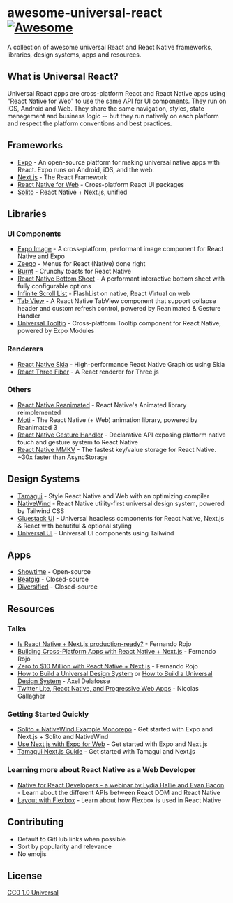 # awesome-universal-react [![Awesome](https://awesome.re/badge.svg)](https://awesome.re)

A collection of awesome universal React and React Native frameworks, libraries, design systems, apps and resources.

## What is Universal React?

Universal React apps are cross-platform React and React Native apps using "React
Native for Web" to use the same API for UI components. They run on iOS, Android and Web. They share the same navigation, styles, state management and business logic -- but they run natively on each platform and respect the platform conventions and best practices.

<!--
- [Frameworks](#frameworks)
- [Libraries](#libraries)
- [Design Systems](#design-systems)
- [Apps](#apps)
- [Resources](#resources)
- [Contributing](#contributing)
- [License](#license)
-->

## Frameworks

- [Expo](https://github.com/expo/expo) - An open-source platform for making universal native apps with React. Expo runs on Android, iOS, and the web.
- [Next.js](https://github.com/vercel/next.js/tree/canary/examples/with-react-native-web) - The React Framework
- [React Native for Web](https://github.com/necolas/react-native-web) - Cross-platform React UI packages
- [Solito](https://github.com/nandorojo/solito) - React Native + Next.js, unified

## Libraries

### UI Components

- [Expo Image](https://github.com/expo/expo/tree/sdk-49/packages/expo-image) - A cross-platform, performant image component for React Native and Expo
- [Zeego](https://github.com/nandorojo/zeego) - Menus for React (Native) done right
- [Burnt](https://github.com/nandorojo/burnt) - Crunchy toasts for React Native
- [React Native Bottom Sheet](https://github.com/gorhom/react-native-bottom-sheet) - A performant interactive bottom sheet with fully configurable options
- [Infinite Scroll List](https://github.com/showtime-xyz/showtime-frontend/tree/staging/packages/design-system/infinite-scroll-list) - FlashList on native, React Virtual on web
- [Tab View](https://github.com/showtime-xyz/showtime-tab-view) - A React Native TabView component that support collapse header and custom refresh control, powered by Reanimated & Gesture Handler
- [Universal Tooltip](https://github.com/alantoa/universal-tooltip) - Cross-platform Tooltip component for React Native, powered by Expo Modules

### Renderers

- [React Native Skia](https://github.com/shopify/react-native-skia) - High-performance React Native Graphics using Skia
- [React Three Fiber](https://github.com/pmndrs/react-three-fiber) - A React renderer for Three.js

### Others

- [React Native Reanimated](https://github.com/software-mansion/react-native-reanimated) - React Native's Animated library reimplemented
- [Moti](https://github.com/nandorojo/moti) - The React Native (+ Web) animation library, powered by Reanimated 3
- [React Native Gesture Handler](https://github.com/software-mansion/react-native-gesture-handler) - Declarative API exposing platform native touch and gesture system to React Native
- [React Native MMKV](https://github.com/mrousavy/react-native-mmkv) - The fastest key/value storage for React Native. ~30x faster than AsyncStorage

## Design Systems

- [Tamagui](https://github.com/tamagui/tamagui) - Style React Native and Web with an optimizing compiler
- [NativeWind](https://github.com/marklawlor/nativewind) - React Native utility-first universal design system, powered by Tailwind CSS
- [Gluestack UI](https://github.com/gluestack/gluestack-ui) - Universal headless components for React Native, Next.js & React with beautiful & optional styling
- [Universal UI](https://github.com/showtime-xyz/showtime-frontend/tree/staging/packages/design-system) - Universal UI components using Tailwind

## Apps

- [Showtime](https://github.com/showtime-xyz/showtime-frontend) - Open-source
- [Beatgig](https://beatgig.com) - Closed-source
- [Diversified](https://www.diversified.fi) - Closed-source

## Resources

### Talks

- [Is React Native + Next.js production-ready?](https://www.youtube.com/watch?v=H1gSWXA3qfw) - Fernando Rojo
- [Building Cross-Platform Apps with React Native + Next.js](https://www.youtube.com/watch?v=0FfvIuSouTU) - Fernando Rojo
- [Zero to $10 Million with React Native + Next.js](https://www.youtube.com/watch?v=0lnbdRweJtA) - Fernando Rojo
- [How to Build a Universal Design System](https://www.youtube.com/watch?v=sy4bRqMrGjc) or [How to Build a Universal Design System](https://www.youtube.com/watch?v=CDl3EH3vUHA) - Axel Delafosse
- [Twitter Lite, React Native, and Progressive Web Apps](https://www.youtube.com/watch?v=tFFn39lLO-U) - Nicolas Gallagher

### Getting Started Quickly

- [Solito + NativeWind Example Monorepo](https://github.com/nandorojo/solito/tree/master/example-monorepos/with-tailwind) - Get started with Expo and Next.js + Solito and NativeWind
- [Use Next.js with Expo for Web](https://docs.expo.dev/guides/using-nextjs) - Get started with Expo and Next.js
- [Tamagui Next.js Guide](https://tamagui.dev/docs/guides/next-js) - Get started with Tamagui and Next.js

### Learning more about React Native as a Web Developer

- [Native for React Developers - a webinar by Lydia Hallie and Evan Bacon](https://www.youtube.com/watch?v=_wDCFCnxMrU) - Learn about the different APIs between React DOM and React Native
- [Layout with Flexbox](https://reactnative.dev/docs/flexbox) - Learn about how Flexbox is used in React Native

## Contributing

- Default to GitHub links when possible
- Sort by popularity and relevance
- No emojis

## License

[CC0 1.0 Universal](LICENSE)
